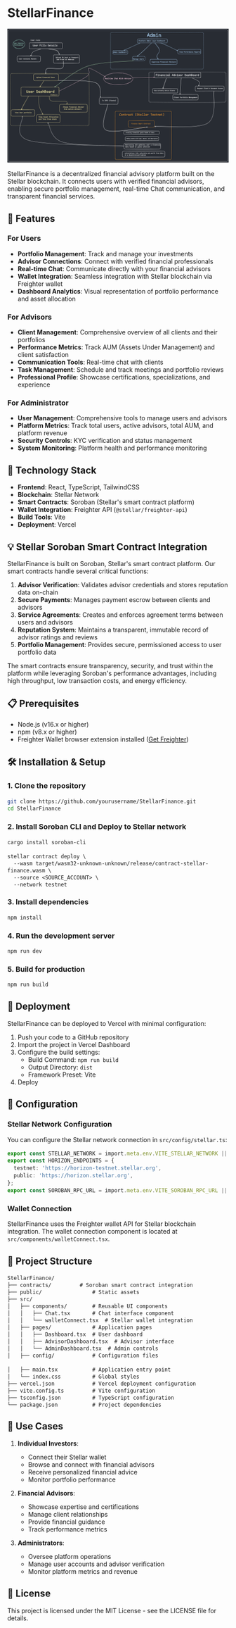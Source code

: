 # StellarFinance

![flow](./public/architecture.png)



StellarFinance is a decentralized financial advisory platform built on the Stellar blockchain. It connects users with verified financial advisors, enabling secure portfolio management, real-time Chat communication, and transparent financial services.

## 🌟 Features

### For Users
- **Portfolio Management**: Track and manage your investments
- **Advisor Connections**: Connect with verified financial professionals
- **Real-time Chat**: Communicate directly with your financial advisors
- **Wallet Integration**: Seamless integration with Stellar blockchain via Freighter wallet
- **Dashboard Analytics**: Visual representation of portfolio performance and asset allocation

### For Advisors
- **Client Management**: Comprehensive overview of all clients and their portfolios
- **Performance Metrics**: Track AUM (Assets Under Management) and client satisfaction
- **Communication Tools**: Real-time chat with clients
- **Task Management**: Schedule and track meetings and portfolio reviews
- **Professional Profile**: Showcase certifications, specializations, and experience

### For Administrator
- **User Management**: Comprehensive tools to manage users and advisors
- **Platform Metrics**: Track total users, active advisors, total AUM, and platform revenue
- **Security Controls**: KYC verification and status management
- **System Monitoring**: Platform health and performance monitoring

## 🚀 Technology Stack

- **Frontend**: React, TypeScript, TailwindCSS
- **Blockchain**: Stellar Network
- **Smart Contracts**: Soroban (Stellar's smart contract platform)
- **Wallet Integration**: Freighter API (`@stellar/freighter-api`)
- **Build Tools**: Vite
- **Deployment**: Vercel

## 💡 Stellar Soroban Smart Contract Integration

StellarFinance is built on Soroban, Stellar's smart contract platform. Our smart contracts handle several critical functions:

1. **Advisor Verification**: Validates advisor credentials and stores reputation data on-chain
2. **Secure Payments**: Manages payment escrow between clients and advisors
3. **Service Agreements**: Creates and enforces agreement terms between users and advisors
4. **Reputation System**: Maintains a transparent, immutable record of advisor ratings and reviews
5. **Portfolio Management**: Provides secure, permissioned access to user portfolio data

The smart contracts ensure transparency, security, and trust within the platform while leveraging Soroban's performance advantages, including high throughput, low transaction costs, and energy efficiency.

## 📋 Prerequisites

- Node.js (v16.x or higher)
- npm (v8.x or higher)
- Freighter Wallet browser extension installed ([Get Freighter](https://www.freighter.app/))

## 🛠️ Installation & Setup

### 1. Clone the repository

```bash
git clone https://github.com/yourusername/StellarFinance.git
cd StellarFinance
```

### 2. Install Soroban CLI and Deploy to Stellar network
```
cargo install soroban-cli

stellar contract deploy \
  --wasm target/wasm32-unknown-unknown/release/contract-stellar-finance.wasm \
  --source <SOURCE_ACCOUNT> \
  --network testnet
```

### 3. Install dependencies

```bash
npm install
```




### 4. Run the development server

```bash
npm run dev
```


### 5. Build for production

```bash
npm run build
```

## 🚢 Deployment

StellarFinance can be deployed to Vercel with minimal configuration:

1. Push your code to a GitHub repository
2. Import the project in Vercel Dashboard
3. Configure the build settings:
   - Build Command: `npm run build`
   - Output Directory: `dist`
   - Framework Preset: Vite
4. Deploy

## 🔧 Configuration

### Stellar Network Configuration

You can configure the Stellar network connection in `src/config/stellar.ts`:

```typescript
export const STELLAR_NETWORK = import.meta.env.VITE_STELLAR_NETWORK || 'testnet';
export const HORIZON_ENDPOINTS = {
  testnet: 'https://horizon-testnet.stellar.org',
  public: 'https://horizon.stellar.org',
};
export const SOROBAN_RPC_URL = import.meta.env.VITE_SOROBAN_RPC_URL || 'https://soroban-testnet.stellar.org';
```

### Wallet Connection

StellarFinance uses the Freighter wallet API for Stellar blockchain integration. The wallet connection component is located at `src/components/walletConnect.tsx`.

## 📁 Project Structure

```
StellarFinance/
├── contracts/         # Soroban smart contract integration
├── public/                # Static assets
├── src/
│   ├── components/        # Reusable UI components
│   │   ├── Chat.tsx       # Chat interface component
│   │   └── walletConnect.tsx  # Stellar wallet integration
│   ├── pages/             # Application pages
│   │   ├── Dashboard.tsx  # User dashboard
│   │   ├── AdvisorDashboard.tsx  # Advisor interface
│   │   └── AdminDashboard.tsx  # Admin controls
│   ├── config/            # Configuration files

│   ├── main.tsx           # Application entry point
│   └── index.css          # Global styles
├── vercel.json            # Vercel deployment configuration
├── vite.config.ts         # Vite configuration
├── tsconfig.json          # TypeScript configuration
└── package.json           # Project dependencies
```

## 💼 Use Cases

1. **Individual Investors**:
   - Connect their Stellar wallet
   - Browse and connect with financial advisors
   - Receive personalized financial advice
   - Monitor portfolio performance

2. **Financial Advisors**:
   - Showcase expertise and certifications
   - Manage client relationships
   - Provide financial guidance
   - Track performance metrics

3. **Administrators**:
   - Oversee platform operations
   - Manage user accounts and advisor verification
   - Monitor platform metrics and revenue


## 📄 License

This project is licensed under the MIT License - see the LICENSE file for details.

